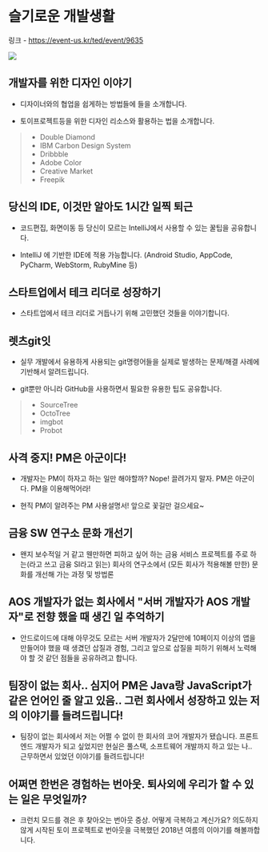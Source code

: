 # 슬기로운 개발생활

링크 - https://event-us.kr/ted/event/9635

![](../../images/20190907_1.jpg)

## 개발자를 위한 디자인 이야기

- 디자이너와의 협업을 쉽게하는 방법들에 들을 소개합니다.

- 토이프로젝트등을 위한 디자인 리소스와 활용하는 법을 소개합니다.

> - Double Diamond
> - IBM Carbon Design System
> - Dribbble 
> - Adobe Color
> - Creative Market
> - Freepik

## 당신의 IDE, 이것만 알아도 1시간 일찍 퇴근

- 코드편집, 화면이동 등 당신이 모르는 IntelliJ에서 사용할 수 있는 꿀팁을 공유합니다. 

- IntelliJ 에 기반한 IDE에 적용 가능합니다.
(Android Studio, AppCode, PyCharm, WebStorm, RubyMine 등)

## 스타트업에서 테크 리더로 성장하기

- 스타트업에서 테크 리더로 거듭나기 위해 고민했던 것들을 이야기합니다.

## 렛츠git잇

- 실무 개발에서 유용하게 사용되는 git명령어들을 실제로 발생하는 문제/해결 사례에 기반해서 알려드립니다.

- git뿐만 아니라 GitHub을 사용하면서 필요한 유용한 팁도 공유합니다.

> - SourceTree
> - OctoTree
> - imgbot
> - Probot

## 사격 중지! PM은 아군이다!

- 개발자는 PM이 하자고 하는 일만 해야할까? Nope! 끌려가지 말자. PM은 아군이다. PM을 이용해먹어라!

- 현직 PM이 알려주는 PM 사용설명서! 앞으로 꽃길만 걸으세요~

## 금융 SW 연구소 문화 개선기

- 왠지 보수적일 거 같고 웬만하면 피하고 싶어 하는 금융 서비스 프로젝트를 주로 하는(라고 쓰고 금융 SI라고 읽는) 회사의 연구소에서 (모든 회사가 적용해볼 만한) 문화를 개선해 가는 과정 및 방법론

## AOS 개발자가 없는 회사에서 "서버 개발자가 AOS 개발자"로 전향 했을 때 생긴 일 추억하기

- 안드로이드에 대해 아무것도 모르는 서버 개발자가 2달만에 10페이지 이상의 앱을 만들어야 했을 때 생겼던 삽질과 경험, 그리고 앞으로 삽질을 피하기 위해서 노력해야 할 것 같던 점들을 공유하려고 합니다.

## 팀장이 없는 회사.. 심지어 PM은 Java랑 JavaScript가 같은 언어인 줄 알고 있음.. 그런 회사에서 성장하고 있는 저의 이야기를 들려드립니다!

- 팀장이 없는 회사에서 저는 어쩔 수 없이 한 회사의 코어 개발자가 됐습니다. 프론트엔드 개발자가 되고 싶었지만 현실은 풀스택, 소프트웨어 개발까지 하고 있는 나.. 근무하면서 있었던 이야기를 들려드립니다!

## 어쩌면 한번은 경험하는 번아웃. 퇴사외에 우리가 할 수 있는 일은 무엇일까?

- 크런치 모드를 겪은 후 찾아오는 번아웃 증상. 어떻게 극복하고 계신가요? 의도하지 않게 시작된 토이 프로젝트로 번아웃을 극복했던 2018년 여름의 이야기를 해볼까합니다.